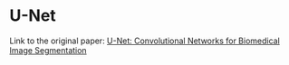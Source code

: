 # U-Net

Link to the original paper: [U-Net: Convolutional Networks for Biomedical Image Segmentation](https://arxiv.org/abs/1505.04597)
